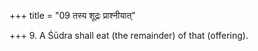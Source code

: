 +++
title = "09 तस्य शूद्रः प्राश्नीयात्"

+++
9. A Śūdra shall eat (the remainder) of that (offering).
